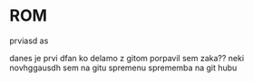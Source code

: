 # ROM
prviasd as 

danes je prvi dfan ko delamo z gitom
porpavil sem
zaka??
neki novhggausdh
sem na gitu spremenu
sprememba na git hubu
